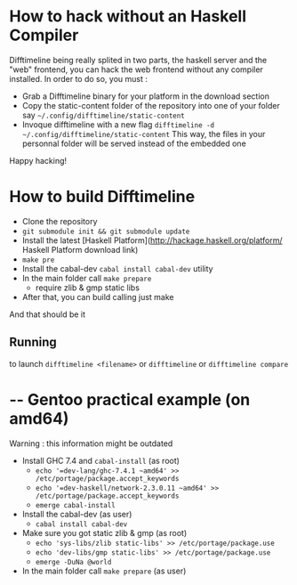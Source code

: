 
How to hack without an Haskell Compiler
=======================================
Difftimeline being really splited in two parts, the haskell server and the
"web" frontend, you can hack the web frontend without any compiler installed.
In order to do so, you must :

 * Grab a Difftimeline binary for your platform in the download section
 * Copy the static-content folder of the repository into one of your folder
   say `~/.config/difftimeline/static-content`
 * Invoque difftimeline with a new flag `difftimeline -d ~/.config/difftimeline/static-content`
   This way, the files in your personnal folder will be served instead of the embedded one

Happy hacking!

How to build Difftimeline
===========================
 * Clone the repository
 * `git submodule init && git submodule update`
 * Install the latest [Haskell Platform](http://hackage.haskell.org/platform/ Haskell Platform download link)
 * `make pre`
 * Install the cabal-dev `cabal install cabal-dev` utility
 * In the main folder call `make prepare`
   * require zlib & gmp static libs 
 * After that, you can build calling just make

And that should be it

Running
-------
to launch `difftimeline <filename>` or `difftimeline` or `difftimeline compare`

--
Gentoo practical example (on amd64)
===================================
Warning : this information might be outdated

* Install GHC 7.4 and `cabal-install` (as root)
   * `echo '=dev-lang/ghc-7.4.1 ~amd64' >> /etc/portage/package.accept_keywords`
   * `echo '=dev-haskell/network-2.3.0.11 ~amd64' >> /etc/portage/package.accept_keywords`
   * `emerge cabal-install`
* Install the cabal-dev (as user)
   * `cabal install cabal-dev`
* Make sure you got static zlib & gmp (as root)
   * `echo 'sys-libs/zlib static-libs' >> /etc/portage/package.use`
   * `echo 'dev-libs/gmp static-libs' >> /etc/portage/package.use`
   * `emerge -DuNa @world`
* In the main folder call `make prepare` (as user)

